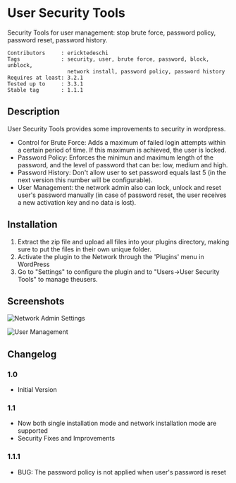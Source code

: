 User Security Tools
===================

Security Tools for user management: stop brute force, password policy, password 
reset, password history.

    Contributors     : ericktedeschi
    Tags             : security, user, brute force, password, block, unblock, 
                       network install, password policy, password history
    Requires at least: 3.2.1
    Tested up to     : 3.3.1
    Stable tag       : 1.1.1



Description
-----------

User Security Tools provides some improvements to security in wordpress.

*   Control for Brute Force: Adds a maximum of failed login attempts within a certain period of
time. If this maximum is achieved, the user is locked.
*   Password Policy: Enforces the minimun and maximum length of the password, and the level of
password that can be: low, medium and high.
*   Password History: Don't allow user to set password equals last 5 (in the next version this number
will be configurable).
*   User Management: the network admin also can lock, unlock and reset user's password manually
(in case of password reset, the user receives a new activation key and no data is lost).

Installation
------------

1. Extract the zip file and upload all files into your plugins directory, making sure to put the files in their own unique folder. 
2. Activate the plugin to the Network through the 'Plugins' menu in WordPress
3. Go to "Settings" to configure the plugin and to "Users->User Security Tools" to manage theusers.

Screenshots
-----------

![Network Admin Settings][scr1]

![User Management][scr2]

Changelog
---------

### 1.0

* Initial Version 

### 1.1

* Now both single installation mode and network installation mode are supported
* Security Fixes and Improvements

### 1.1.1

* BUG: The password policy is not applied when user's password is reset

[scr1]: https://github.com/ericktedeschi/User-Security-Tools/raw/master/screenshot-1.png "Scheenshot: Network Administration Settings"
[scr2]: https://github.com/ericktedeschi/User-Security-Tools/raw/master/screenshot-2.png "Scheenshot: User management"
